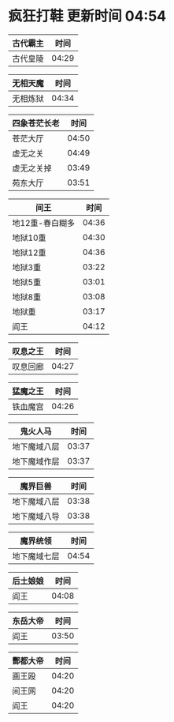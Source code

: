 # 疯狂打鞋 更新时间 04:54

| 古代霸主   | 时间    |
|--------|-------|
| 古代皇陵 | 04:29 |

| 无相天魔   | 时间    |
|--------|-------|
| 无相炼狱 | 04:34 |

| 四象苍茫长老   | 时间    |
|--------|-------|
| 苍茫大厅 | 04:50 |
| 虚无之关 | 04:49 |
| 虚无之关掉 | 03:49 |
| 苑东大厅 | 03:51 |

| 间王   | 时间    |
|--------|-------|
| 地12重-春白糊多 | 04:36 |
| 地狱10重 | 04:30 |
| 地狱12重 | 04:36 |
| 地狱3重 | 03:22 |
| 地狱5重 | 03:01 |
| 地狱8重 | 03:08 |
| 地狱重 | 03:17 |
| 阎王 | 04:12 |

| 叹息之王   | 时间    |
|--------|-------|
| 叹息回廊 | 04:27 |

| 猛魔之王   | 时间    |
|--------|-------|
| 铁血魔宫 | 04:26 |

| 鬼火人马   | 时间    |
|--------|-------|
| 地下魔域八层 | 03:37 |
| 地下魔域作层 | 03:37 |

| 魔界巨兽   | 时间    |
|--------|-------|
| 地下魔域八层 | 03:38 |
| 地下魔域八导 | 03:38 |

| 魔界统领   | 时间    |
|--------|-------|
| 地下魔域七层 | 04:54 |

| 后土娘娘   | 时间    |
|--------|-------|
| 阎王 | 04:08 |

| 东岳大帝   | 时间    |
|--------|-------|
| 阎王 | 03:50 |

| 酆都大帝   | 时间    |
|--------|-------|
| 画王殴 | 04:20 |
| 间王网 | 04:20 |
| 阎王 | 04:20 |